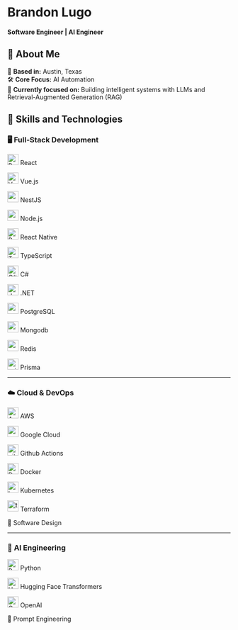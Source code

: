 # Brandon Lugo

**Software Engineer | AI Engineer**

## 🚀 **About Me**

🏡 **Based in:** Austin, Texas  
🛠️ **Core Focus:** AI Automation  
🔭 **Currently focused on:** Building intelligent systems with LLMs and Retrieval-Augmented Generation (RAG)

## 🔧 **Skills and Technologies**

### 🖥️ Full-Stack Development

<img src="https://cdn.jsdelivr.net/gh/devicons/devicon/icons/react/react-original.svg" alt="React" width="25"/> React

<img src="https://cdn.jsdelivr.net/gh/devicons/devicon/icons/vuejs/vuejs-original.svg" alt="Vue.js" width="25"/> Vue.js

<img src="https://cdn.jsdelivr.net/gh/devicons/devicon@latest/icons/nestjs/nestjs-original.svg"  width="25" /> NestJS

<img src="https://cdn.jsdelivr.net/gh/devicons/devicon@latest/icons/nodejs/nodejs-original.svg"  width="25" /> Node.js

<img src="https://cdn.jsdelivr.net/gh/devicons/devicon/icons/react/react-original.svg" alt="React Native" width="25"/> React Native

<img src="https://cdn.jsdelivr.net/gh/devicons/devicon/icons/typescript/typescript-original.svg" alt="TypeScript" width="25"/> TypeScript

<img src="https://cdn.jsdelivr.net/gh/devicons/devicon/icons/csharp/csharp-original.svg" alt="C#" width="25"/> C#

<img src="https://cdn.jsdelivr.net/gh/devicons/devicon@latest/icons/dotnetcore/dotnetcore-original.svg"  alt="dot-net" width="25" /> .NET

<img src="https://cdn.jsdelivr.net/gh/devicons/devicon/icons/postgresql/postgresql-original.svg" alt="postgresql" width="25"/> PostgreSQL

<img src="https://cdn.jsdelivr.net/gh/devicons/devicon/icons/mongodb/mongodb-original.svg" alt="mongodb" width="25"/> Mongodb

<img src="https://cdn.jsdelivr.net/gh/devicons/devicon/icons/redis/redis-original.svg" alt="redis" width="25"/> Redis

<img src="https://cdn.jsdelivr.net/gh/devicons/devicon@latest/icons/prisma/prisma-original.svg" alt="prisma" width="25" /> Prisma

---

### ☁️ **Cloud & DevOps**

<img src="https://cdn.jsdelivr.net/gh/devicons/devicon/icons/amazonwebservices/amazonwebservices-plain-wordmark.svg" alt="AWS" width="25"/> AWS

<img src="https://cdn.jsdelivr.net/gh/devicons/devicon/icons/googlecloud/googlecloud-original.svg" alt="googlecloud" width="25"/> Google Cloud

<img src="https://cdn.jsdelivr.net/gh/devicons/devicon@latest/icons/githubactions/githubactions-original.svg" alt="githubactions" width="25" /> Github Actions

<img src="https://cdn.jsdelivr.net/gh/devicons/devicon/icons/docker/docker-plain.svg" alt="Docker" width="25"/> Docker

<img src="https://cdn.jsdelivr.net/gh/devicons/devicon/icons/kubernetes/kubernetes-original.svg" alt="kubernetes" width="25"/> Kubernetes

<img src="https://cdn.jsdelivr.net/gh/devicons/devicon/icons/terraform/terraform-original.svg" alt="terraform" width="25"/> Terraform

🧠 Software Design

          
---

### 🤖 **AI Engineering**

<img src="https://cdn.jsdelivr.net/gh/devicons/devicon/icons/python/python-original.svg" alt="Python" width="25"/> Python

[<img src="https://huggingface.co/front/assets/huggingface_logo.svg" alt="Hugging Face" width="25"/>](https://huggingface.co/transformers/) Hugging Face Transformers

[<img src="https://cdn.jsdelivr.net/gh/simple-icons/simple-icons/icons/openai.svg" alt="OpenAI" width="25"/>](https://openai.com) OpenAI

🧠 Prompt Engineering
